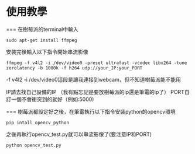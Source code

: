 # 使用教學
===
在樹莓派的terminal中輸入
```
sudo apt-get install ffmpeg
```
安裝完後輸入以下指令開始串流影像
```
ffmpeg -f v4l2 -i /dev/video0 -preset ultrafast -vcodec libx264 -tune zerolatency -b 1000k -f h264 udp://your_IP:your_PORT
```
-f v4l2 -i /dev/video0這段是讓我連接到webcam，但不知道樹莓派能不能用

IP請去找自己設備的IP （我有點忘記是要放樹莓派的ip還是筆電的ip了）
PORT自訂一個不會衝突到的就好（例如:5000)

===
樹莓派都設定好之後，在筆電執行以下指令安裝python的opencv環境
```
pip intall opencv_python
```
之後再執行opencv_test.py就可以串流影像了(要注意IP和PORT)
```
python opencv_test.py
```